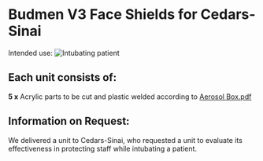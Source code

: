 # Budmen V3 Face Shields for Cedars-Sinai
Intended use:
![Intubating patient](aerosolbox-use.jpg)

## Each unit consists of:
**5 x** Acrylic parts to be cut and plastic welded according to [Aerosol Box.pdf](https://github.com/CRASHSpace/COVID-19-3dprints/raw/master/Cedars%20Aerosol%20Box/Aerosol%20Box.pdf)

## Information on Request:
We delivered a unit to Cedars-Sinai, who requested a unit to evaluate its effectiveness in protecting staff while intubating a patient.
